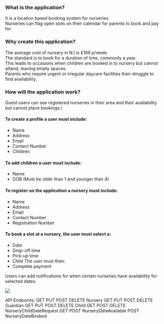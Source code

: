### What is the application?
It is a location based booking system for nurseries.\
Nurseries can flag open slots on their calendar for parents to book and pay for.

### Why create this application?
The average cost of nursery in N.I is £169 p/week.\
The standard is to book for a duration of time, commonly a year.\
This leads to occasions when children are booked in to nursery but cannot attend, leaving empty spaces.\
Parents who require urgent or irregular daycare facilities then struggle to find availability.

### How will the application work?
Guest users can see registered nurseries in their area and their availability but cannot place bookings.\
#### To create a profile a user must include:
  - Name
  - Address
  - Email
  - Contact Number
  - Children

#### To add children a user must include:
  - Name
  - DOB (Must be older than 1 and younger than 4)

#### To register on the application a nursery must include:
  - Name
  - Address
  - Email
  - Contact Number
  - Registration Number

#### To book a slot at a nursery, the user must select a:
  - Date
  - Drop-off time
  - Pick-up time
  - Child
The user must then:
  - Complete payment

Users can add notifications for when certain nurseries have availability for selected dates.

[![](https://mermaid.ink/img/pako:eNrFVF1PgzAU_StNn7c_wBsK6uKyKB8mJiTkjtbRCGW2ZWaB_XcLDC3dnHuTJ-7tveec-9E2OKsIxQ6mwmOwEVAmfBUHoR-8oradz9sWuZ4X-GGIHJSDTPh97Abewl0Nx419bCZXDTqaqedGfuq-uIule7P0dTAQYoIdBrDRTm8fFktvxByM60NG0t5pUaeB_xz7YaQTJS1opij5Fm2rPAwNCCM3isNpfZexLyWe47hOsoME_aip7CUbvWsSjhAjuh7BoEBPj53NoaRoByLLQXQ2LYEVpmMLUn5Wgpi-rOIKMpXyulxTYZ7ocQkqZappGFfoTnMcOhHjuP9Tw7iBJxqQkTWhYGo_kVFJ1V2DH1-PO-zUeVS7NFKtrWxrT3uYTQ2CMOBmCVpOzgryW2cvL9p5cQTURNwJgdZf65R92kWmsNNjgXVBpyFSgap_nbi9x38rGfpWi574Gqbh-gzIp8s1pk3ajowPz3BJhV45op-3HiTBKqclTbCjfwmI9wTrLB0HtarCPc-w8waFpDNcbzvlxxfR8vqEqUocnYcvVt2-qw?type=png)](https://mermaid.live/edit#pako:eNrFVF1PgzAU_StNn7c_wBsK6uKyKB8mJiTkjtbRCGW2ZWaB_XcLDC3dnHuTJ-7tveec-9E2OKsIxQ6mwmOwEVAmfBUHoR-8oradz9sWuZ4X-GGIHJSDTPh97Abewl0Nx419bCZXDTqaqedGfuq-uIule7P0dTAQYoIdBrDRTm8fFktvxByM60NG0t5pUaeB_xz7YaQTJS1opij5Fm2rPAwNCCM3isNpfZexLyWe47hOsoME_aip7CUbvWsSjhAjuh7BoEBPj53NoaRoByLLQXQ2LYEVpmMLUn5Wgpi-rOIKMpXyulxTYZ7ocQkqZappGFfoTnMcOhHjuP9Tw7iBJxqQkTWhYGo_kVFJ1V2DH1-PO-zUeVS7NFKtrWxrT3uYTQ2CMOBmCVpOzgryW2cvL9p5cQTURNwJgdZf65R92kWmsNNjgXVBpyFSgap_nbi9x38rGfpWi574Gqbh-gzIp8s1pk3ajowPz3BJhV45op-3HiTBKqclTbCjfwmI9wTrLB0HtarCPc-w8waFpDNcbzvlxxfR8vqEqUocnYcvVt2-qw)

API Endpoints:
GET PUT POST DELETE Nursery
GET PUT POST DELETE Guardian
GET PUT POST DELETE Child
GET POST DELETE NurseryChildDateRequest
GET POST NurseryDateAvailable
POST NurseryDateBooked 